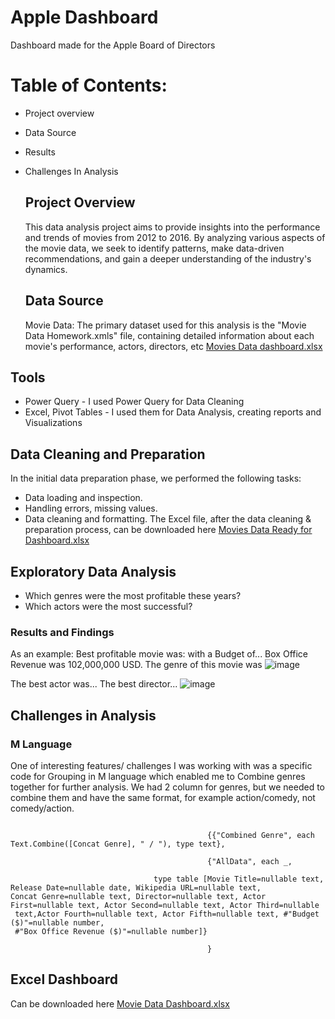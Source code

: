 # Apple Dashboard
Dashboard made for the Apple Board of Directors 
# Table of Contents: #

* Project overview
* Data Source
* Results
* Challenges In Analysis

  ## Project Overview ##
  This data analysis project aims to provide insights into the performance and trends of movies from 2012 to 2016. By analyzing various aspects of the movie data, we seek to identify patterns, make data-driven recommendations, and gain a deeper understanding of the industry's dynamics.

  ## Data Source ##
  Movie Data: The primary dataset used for this analysis is the "Movie Data Homework.xmls" file, containing detailed information about each movie's performance, actors, directors, etc [Movies Data dashboard.xlsx](https://github.com/user-attachments/files/20756204/Homework.10.dashboard.xlsx)

 ## Tools  ##
* Power Query - I used Power Query for Data Cleaning
* Excel, Pivot Tables - I used them for Data Analysis, creating reports and Visualizations
  
## Data Cleaning and Preparation ##
In the initial data preparation phase, we performed the following tasks:

 * Data loading and inspection.
 * Handling errors, missing values.
 * Data cleaning and formatting. The Excel file, after the data cleaning & preparation process, can be downloaded here [Movies Data Ready for Dashboard.xlsx](https://github.com/user-attachments/files/20756475/Movies.Data.Ready.for.Dashboard.xlsx)
   
## Exploratory Data Analysis ##
* Which genres were the most profitable these years?
* Which actors were the most successful?

### Results and Findings ###
As an example: Best profitable movie was: with a Budget of... Box Office Revenue was 102,000,000 USD. The genre of this movie was 
![image](https://github.com/user-attachments/assets/966130fe-c619-43a1-9da7-e68b52f5c09c)

The best actor was... The best director...
![image](https://github.com/user-attachments/assets/071f1f4f-3953-439e-ade5-62d6636526b3)

## Challenges in Analysis ##
### M Language ###
One of interesting features/ challenges I was working with was a specific code for Grouping in M language which enabled me to Combine genres together for further analysis. We had 2 column for genres, but we needed to combine them and have the same format, for example action/comedy, not comedy/action.
``` = Table.Group(#"Sorted Rows1", {"Movie Title"}, 

                                            {{"Combined Genre", each Text.Combine([Concat Genre], " / "), type text},

                                            {"AllData", each _, 

                                type table [Movie Title=nullable text, Release Date=nullable date, Wikipedia URL=nullable text,
Concat Genre=nullable text, Director=nullable text, Actor First=nullable text, Actor Second=nullable text, Actor Third=nullable
 text,Actor Fourth=nullable text, Actor Fifth=nullable text, #"Budget ($)"=nullable number,
 #"Box Office Revenue ($)"=nullable number]}

                                            }
```
## Excel Dashboard ##
Can be downloaded here [Movie Data Dashboard.xlsx](https://github.com/user-attachments/files/20756810/Homework.10.dashboard.xlsx)
